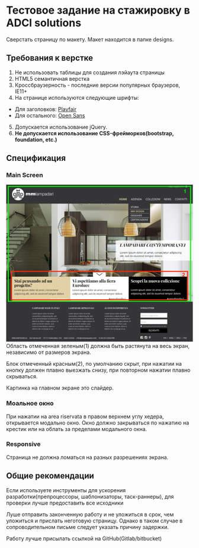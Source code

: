 # Тестовое задание на стажировку в ADCI solutions

Сверстать страницу по макету. Макет находится в папке designs.

## Требования к верстке
1. Не использовать таблицы для создания лэйаута страницы
2. HTML5 семантичная верстка
3. Кроссбраузерность - последние версии популярных браузеров, IE11+
4. На странице используются следующие шрифты:
- Для заголовков:
[Playfair](http://www.google.com/fonts#UsePlace:use/Collection:Playfair+Display)
- Для остального: [Open Sans](http://www.google.com/fonts#UsePlace:use/Collection:Open+Sans)
5. Допускается использование jQuery.
6. **Не допускается использование CSS-фрейморков(bootstrap, foundation, etc.)**

## Спецификация
### Main Screen
![Specs](01_home_specs.jpg)
Область отмеченная зеленым(1) должна быть растянута на весь экран, независимо от размеров экрана.

Блок отмеченный красным(2), по умолчанию скрыт, при нажатии на кнопку должен плавно выезжать снизу, при повторном нажатии плавно скрываться.

Картинка на главном экране это слайдер.

### Моальное окно
При нажатии на area riservata в правом верхнем углу хедера, открывается модально окно. Окно должно закрываться по нажатию на крестик или на облать за пределами модального окна.

### Responsive
Страница не должна ломаться на разных разрешениях экрана.

## Общие рекомендации
Если используете инструменты для ускорения разработки(препроцессоры, шаблонизаторы, таск-раннеры), для проверки лучше предоставить все исходники

Луше отправить законченную работу и не уложиться в срок, чем уложиться и прислать неготовую страницу. Однако в таком случае в сопроводительном письме следует указать причину задержки.

Работу лучше присылать ссылкой на GitHub(Gitlab/bitbucket)
